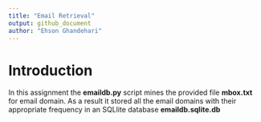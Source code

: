 ```yaml
---
title: "Email Retrieval"
output: github_document
author: "Ehson Ghandehari"
---
```


# Introduction

In this assignment the **emaildb.py** script mines the provided file **mbox.txt** for email domain.
As a result it stored all the email domains with their appropriate frequency in an SQLlite database **emaildb.sqlite.db**
